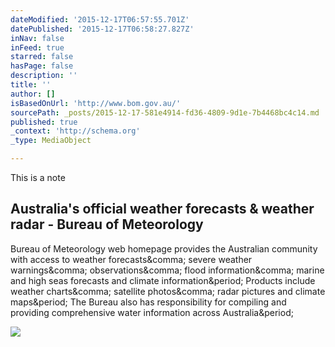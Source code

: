 ```yaml
---
dateModified: '2015-12-17T06:57:55.701Z'
datePublished: '2015-12-17T06:58:27.827Z'
inNav: false
inFeed: true
starred: false
hasPage: false
description: ''
title: ''
author: []
isBasedOnUrl: 'http://www.bom.gov.au/'
sourcePath: _posts/2015-12-17-581e4914-fd36-4809-9d1e-7b4468bc4c14.md
published: true
_context: 'http://schema.org'
_type: MediaObject

---
```

This is a note

<article style=""><h1>Australia's official weather forecasts &amp; weather radar - Bureau of Meteorology</h1><p>Bureau of Meteorology web homepage provides the Australian community with access to weather forecasts&amp;comma; severe weather warnings&amp;comma; observations&amp;comma; flood information&amp;comma; marine and high seas forecasts and climate information&amp;period; Products include weather charts&amp;comma; satellite photos&amp;comma; radar pictures and climate maps&amp;period; The Bureau also has responsibility for compiling and providing comprehensive water information across Australia&amp;period;</p><img src="http://www.bom.gov.au/assets-140/ico/bom_logo_social.gif" /></article>